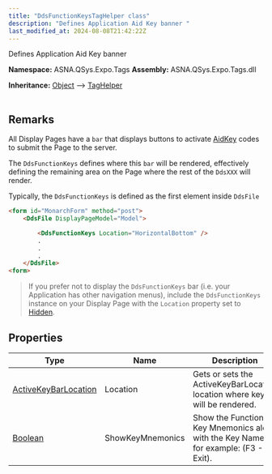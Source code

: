 ```yaml
---
title: "DdsFunctionKeysTagHelper class"
description: "Defines Application Aid Key banner "
last_modified_at: 2024-08-08T21:42:22Z
---
```


Defines Application Aid Key banner

**Namespace:** ASNA.QSys.Expo.Tags
**Assembly:** ASNA.QSys.Expo.Tags.dll

**Inheritance:** [Object](https://docs.microsoft.com/en-us/dotnet/api/system.object) --> [TagHelper](https://learn.microsoft.com/en-us/dotnet/api/microsoft.aspnetcore.razor.taghelpers.taghelper?view=aspnetcore-8.0)
<br>
<br>

## Remarks

All Display Pages have a `bar` that displays buttons to activate [AidKey](/reference/expo/qsys-expo-model/aid-key.html) codes to submit the Page to the server.

The `DdsFunctionKeys` defines where this `bar` will be rendered, effectively defining the remaining area on the Page where the rest of the `DdsXXX` will render.

Typically, the `DdsFunctionKeys` is defined as the first element inside `DdsFile`

```html
<form id="MonarchForm" method="post">
    <DdsFile DisplayPageModel="Model">

        <DdsFunctionKeys Location="HorizontalBottom" />
        .
        .
        .
    </DdsFile>
<form>
```

>If you prefer not to display the `DdsFunctionKeys` bar (i.e. your Application has other navigation menus), include the `DdsFunctionKeys` instance on your Display Page with the `Location` property set to [Hidden](/reference/expo/qsys-expo-tags/active-key-bar-location.html). 


## Properties

| Type | Name | Description
| --- | --- | --- 
| [ActiveKeyBarLocation](/reference/expo/qsys-expo-tags/active-key-bar-location.html) | Location | Gets or sets the ActiveKeyBarLocation location where keys will be rendered. |
| [Boolean](https://docs.microsoft.com/en-us/dotnet/api/system.boolean) | ShowKeyMnemonics | Show the Function Key Mnemonics along with the Key Names, for example: (F3 - Exit). |
